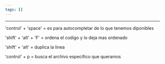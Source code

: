 ```yaml
---
tags: []
---
```

---
'control' + 'space' = es para autocompletar de lo que tenemos diponibles

'shift' + 'alt' + 'F' = ordena el codigo y lo deja mas ordenado 

'shift' + 'alt' = duplica la linea

'control' + p = busca el archivo especifico que queramos